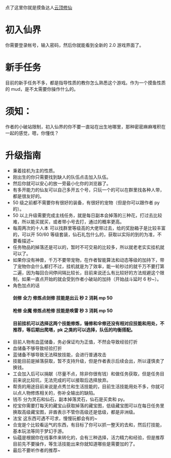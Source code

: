 点了这里你就是摸鱼达人[云顶修仙](http://yundingxx.com:3366/login)

# 初入仙界

你需要登录帐号，输入密码，然后你就能看到全新的 2.0 游戏界面了。

# 新手任务

目前的新手任务不多，都是指导性质的教你怎么熟悉这个游戏。作为一个摸鱼性质的 mud，是不太需要你操作什么的。

# 须知：

作者的小破站限制，初入仙界的你不要一直站在出生地哪里，那种密密麻麻堆积在一起的感觉，嗯，你懂伐？

# 升级指南

- 秉着挂机为主的性质。
- 刚出生的你只需要找到缺人的队伍点击加入队伍。
- 然后你就可以安心的放一旁最小化你的浏览器了。
- 有多开能力的仙友可以自己多开五个号，只玩一个的可以在群里找各种人带，都是很友好的。
- 50 级之前都不需要你有很好的装备，有很好的宠物（但是你可以跟作者 py 的）。
- 50 以上升级需要完成主线任务，就是每日副本会掉落的三种花，打过去比较难，所以能买就买，或者带小号去打，通过的概率更高。
- 每周两次的十人本 可以找群里等级高的大佬带过去，给的奖励箱子是比较丰富的，可以开 50/60 等级套装，仙石礼包什么的，获取以实际的到的为准，不要看描述~
- 任务物品的掉落还是可以的，暂时不可交易的比较多，所以就老老实实挂机就可以了。
- 如果你没有神兽，千万不要带宠物，在作者智能算法和动态等级的加持下，带了宠物你会什么都打不过，挂机就是为了效率，能一轮秒过的就千万不要打第二遍，因为每回合间停间隔比较长，目前来说还么有比较好的方法规避这个限制，如果一直点开始的就会受到作者小破站的加持（开始战斗延时 6 秒~）。
- 角色加点的话
  #### 剑修 全力 修炼点剑修 技能是出云 秒 2 消耗 mp 50
  #### 枪修 全魔 修炼点枪修 技能是唤雷 秒 3 消耗 mp 50
  #### 目前挂机可以选择这两个技能修炼，锤修和伞修还没有相对应技能和用处，不推荐，等后期出爬塔，pk 之类的可以选择，队伍的均衡搭配。
- 目前人物有血蓝储备，务必保证均为正值，不然会导致经验打折
- 血储备不够导致经验打折
- 蓝储备不够导致无法释放技能，会进行普通攻击
- 技能目前是掉落获取，暂不支持升级，但是作者表示后续会出，所以谨慎卖了换钱。
- 工会加入后可以捐献（尽量不点，除非你很有钱）和做任务获取，但是任务目前来说比较坑，无法完成的可以接取后选择放弃。
- 帮贡的用途目前来说是点秀兰和生活技能的，目前生活技能用处不多，你就可以点人物修炼相关的，弥补全输出的缺陷。
- 钱币 分为灵石和仙石，副本掉落灵石，仙石是买卖和 py。
- 挖宝你需要打每天的藏宝山获取掉落的藏宝图，低级藏宝图可以在每日任务里换取高级藏宝图，非酋表示不管你高级还是低级，都是非洲级。
- 法宝 这东西可遇不可求，慢慢玩都会有的~
- 合宠是个比较看运气的东西，有目标了你可以抓一整天的去和，然后打技能，基本玩法等同于梦幻手游。
- 仙蕴是根据你在线事件来转化的，会有三种选择，活力精力和经验，但是推荐目前先不要操作，等生活技能出来你就知道哪些是需要加的了。
- 最后不要听作者的推荐~
